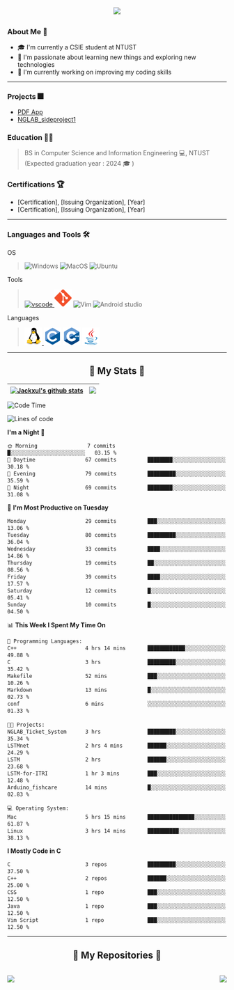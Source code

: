 <h1 align="center">
  <a href="https://git.io/typing-svg">
    <img src="https://readme-typing-svg.herokuapp.com/?lines=Hello,+There!+👋;This+is+Jack+Xul....;Nice+to+meet+you!&center=true&size=30">
  </a>
</h1>

### About Me 🐺
- 🎓 I'm currently a CSIE student at NTUST
- 🌱 I'm passionate about learning new things and exploring new technologies
- 🔭 I'm currently working on improving my coding skills
---

### Projects 🎆
- [PDF App](https://github.com/Jackxul/Android_studio)
- [NGLAB_sideproject1](https://github.com/Jackxul/NGLAB_Ticket_System)



### Education 🧑‍🎓
> BS in Computer Science and Information Engineering 💻, NTUST (Expected graduation year : 2024 🎓 )

### Certifications 🏆
- [Certification], [Issuing Organization], [Year]
- [Certification], [Issuing Organization], [Year]
---
###  Languages and Tools 🛠️

OS
> <img src="https://user-images.githubusercontent.com/25181517/186884150-05e9ff6d-340e-4802-9533-2c3f02363ee3.png" alt="Windows" width="40" height="40" />  <img src="https://user-images.githubusercontent.com/25181517/186884152-ae609cca-8cf1-4175-8d60-1ce1fa078ca2.png" alt="MacOS" width="40" height="40" />  <img src="https://user-images.githubusercontent.com/25181517/186884153-99edc188-e4aa-4c84-91b0-e2df260ebc33.png" alt="Ubuntu" width="40" height="40" />

Tools
> <a href="https://code.visualstudio.com/" target="_blank"> <img src="https://cdn.jsdelivr.net/gh/devicons/devicon/icons/vscode/vscode-original.svg" alt="vscode" width="40" height="40"/> </a> <img src="https://raw.githubusercontent.com/devicons/devicon/master/icons/git/git-original.svg" alt="Git" width="40" height="40"/> <img src="https://user-images.githubusercontent.com/25181517/192108889-232b3431-a585-4b36-a62d-9078bd3641d9.png" alt="Vim" width="40" height="40"/> <img src="https://user-images.githubusercontent.com/25181517/192108895-20dc3343-43e3-4a54-a90e-13a4abbc57b9.png" alt="Android studio" width="40" height="40" />

Languages
> <a href="https://www.linux.org/" target="_blank" rel="noreferrer"> <img src="https://raw.githubusercontent.com/devicons/devicon/master/icons/linux/linux-original.svg" alt="linux" width="40" height="40"/> </a>  <img src="https://raw.githubusercontent.com/devicons/devicon/master/icons/c/c-original.svg" alt="C" width="40" height="40"/> <img src="https://raw.githubusercontent.com/devicons/devicon/master/icons/cplusplus/cplusplus-original.svg" alt="C++" width="40" height="40"/> <img src="https://raw.githubusercontent.com/devicons/devicon/master/icons/java/java-original.svg" alt="Java" width="40" height="40"/>
> 
---

<h2 align="center">🦊 My Stats 🦊</h2>

| <a href="https://github.com/Jackxul?tab=repositories"><img align="center" src="https://github-readme-stats.vercel.app/api?username=Jackxul&show_icons=true&include_all_commits=true&theme=nightowl&hide_border=true" alt="Jackxul's github stats" /></a> | <img align="center" src="https://github-readme-stats.vercel.app/api/top-langs/?username=Jackxul&&hide=SCSS,CSS,EJS,HTML&langs_count=5&layout=compact&theme=blueberry&hide_border=true" /></a> |
| ------------- | ------------- |

<!--START_SECTION:waka-->
![Code Time](http://img.shields.io/badge/Code%20Time-44%20hrs%201%20min-blue)

![Lines of code](https://img.shields.io/badge/From%20Hello%20World%20I%27ve%20Written-172.3%20thousand%20lines%20of%20code-blue)

**I'm a Night 🦉** 

```text
🌞 Morning                7 commits           █░░░░░░░░░░░░░░░░░░░░░░░░   03.15 % 
🌆 Daytime                67 commits          ████████░░░░░░░░░░░░░░░░░   30.18 % 
🌃 Evening                79 commits          █████████░░░░░░░░░░░░░░░░   35.59 % 
🌙 Night                  69 commits          ████████░░░░░░░░░░░░░░░░░   31.08 % 
```
📅 **I'm Most Productive on Tuesday** 

```text
Monday                   29 commits          ███░░░░░░░░░░░░░░░░░░░░░░   13.06 % 
Tuesday                  80 commits          █████████░░░░░░░░░░░░░░░░   36.04 % 
Wednesday                33 commits          ████░░░░░░░░░░░░░░░░░░░░░   14.86 % 
Thursday                 19 commits          ██░░░░░░░░░░░░░░░░░░░░░░░   08.56 % 
Friday                   39 commits          ████░░░░░░░░░░░░░░░░░░░░░   17.57 % 
Saturday                 12 commits          █░░░░░░░░░░░░░░░░░░░░░░░░   05.41 % 
Sunday                   10 commits          █░░░░░░░░░░░░░░░░░░░░░░░░   04.50 % 
```


📊 **This Week I Spent My Time On** 

```text
💬 Programming Languages: 
C++                      4 hrs 14 mins       ████████████░░░░░░░░░░░░░   49.88 % 
C                        3 hrs               █████████░░░░░░░░░░░░░░░░   35.42 % 
Makefile                 52 mins             ███░░░░░░░░░░░░░░░░░░░░░░   10.26 % 
Markdown                 13 mins             █░░░░░░░░░░░░░░░░░░░░░░░░   02.73 % 
conf                     6 mins              ░░░░░░░░░░░░░░░░░░░░░░░░░   01.33 % 

🐱‍💻 Projects: 
NGLAB_Ticket_System      3 hrs               █████████░░░░░░░░░░░░░░░░   35.34 % 
LSTMnet                  2 hrs 4 mins        ██████░░░░░░░░░░░░░░░░░░░   24.29 % 
LSTM                     2 hrs               ██████░░░░░░░░░░░░░░░░░░░   23.68 % 
LSTM-for-ITRI            1 hr 3 mins         ███░░░░░░░░░░░░░░░░░░░░░░   12.48 % 
Arduino_fishcare         14 mins             █░░░░░░░░░░░░░░░░░░░░░░░░   02.83 % 

💻 Operating System: 
Mac                      5 hrs 15 mins       ███████████████░░░░░░░░░░   61.87 % 
Linux                    3 hrs 14 mins       ██████████░░░░░░░░░░░░░░░   38.13 % 
```

**I Mostly Code in C** 

```text
C                        3 repos             █████████░░░░░░░░░░░░░░░░   37.50 % 
C++                      2 repos             ██████░░░░░░░░░░░░░░░░░░░   25.00 % 
CSS                      1 repo              ███░░░░░░░░░░░░░░░░░░░░░░   12.50 % 
Java                     1 repo              ███░░░░░░░░░░░░░░░░░░░░░░   12.50 % 
Vim Script               1 repo              ███░░░░░░░░░░░░░░░░░░░░░░   12.50 % 
```




<!--END_SECTION:waka-->

---
<h2 align="center">📂 My Repositories 📂</h2>
<br>
<div width="100%" align="center">
  <a align="left" href="https://github.com/Jackxul/NGLAB_Ticket_System" title="NGLAB_Ticket_System"><img align="left" height="115" src="https://github-readme-stats.vercel.app/api/pin/?username=Jackxul&repo=NGLAB_Ticket_System&theme=react&border_color=61dafb&border_radius=10"></a><a align="right" href="https://github.com/Jackxul/Makefile" title="Makefile"><img align="right" height="115" src="https://github-readme-stats.vercel.app/api/pin/?username=Jackxul&repo=Makefile&theme=react&border_color=61dafb&border_radius=10"></a>
</div>
<br/><br/><br/><br/><br/><br/>


<!--
**Jackxul/Jackxul** is a ✨ _special_ ✨ repository because its `README.md` (this file) appears on your GitHub profile.

Here are some ideas to get you started:

- 🔭 I’m currently working on ...
- 🌱 I’m currently learning ...
- 👯 I’m looking to collaborate on ...
- 🤔 I’m looking for help with ...
- 💬 Ask me about ...
- 📫 How to reach me: ...
- 😄 Pronouns: ...
- ⚡ Fun fact: ...
-->
